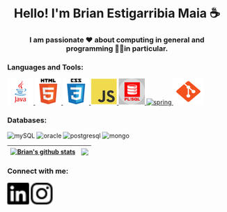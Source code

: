 <h1 align="center">Hello! I'm Brian Estigarribia Maia ☕</h1> 

<h3 align="center">I am passionate ❤️ about computing in general and programming 👨‍💻in particular.</h3>


<h3 align="left">Languages and Tools:</h3>
<p align="left">  
 <a href="https://www.oracle.com/br/java/" target="_blank"> <img src="./icons/java.png" alt="java" width="60" height="60"/> </a>
 <a href="https://www.w3.org/html/" target="_blank"> <img src="./icons/html5.png" alt="html5" width="60" height="60"/> </a>
 <a href="https://www.w3schools.com/css/" target="_blank"> <img src="./icons/css3.png" alt="css3" width="60" height="60"/> </a>
 <a href="https://developer.mozilla.org/en-US/docs/Web/JavaScript" target="_blank"> <img src="./icons/javascript.png" alt="javascript" width="60" height="60"/> 
 <a href="https://www.oracle.com/br/database/technologies/appdev/plsql.html" target="_blank"> <img src="./icons/plsql.png" alt="plsql" width="60" height="60"/>
 <img src="https://cdn.jsdelivr.net/gh/devicons/devicon/icons/spring/spring-original.svg"  alt="spring" width="60" height="60"/> 
 <a href="https://git-scm.com/" target="_blank"> <img src="./icons/git.png" alt="git" width="70" height="60"/> </a>
 </a>
</p>
<h3 align="left">Databases:</h3>
 <p align="left">  
   <img src="https://cdn.jsdelivr.net/gh/devicons/devicon/icons/mysql/mysql-original-wordmark.svg" alt="mySQL" width="60" height="60"/> 
   <img src="https://cdn.jsdelivr.net/gh/devicons/devicon/icons/oracle/oracle-original.svg" alt="oracle" width="60" height="60"/> 
   <img src="https://cdn.jsdelivr.net/gh/devicons/devicon/icons/postgresql/postgresql-original-wordmark.svg" alt="postgresql" width="60" height="60"/> 
   <img src="https://cdn.jsdelivr.net/gh/devicons/devicon/icons/mongodb/mongodb-original-wordmark.svg" alt="mongo" width="60" height="60"/> 
 </p>
 
| <a href="https://github.com/BrianEstigarribiaMaia/github-readme-stats"><img align="center" src="https://github-readme-stats.vercel.app/api?username=BrianEstigarribiaMaia&show_icons=true&include_all_commits=true&theme=buefy&hide_border=true" alt="Brian's github stats" /></a> | <a href="https://github.com/BrianEstigarribiaMaia/github-readme-stats"><img align="center" src="https://github-readme-stats.vercel.app/api/top-langs/?username=BrianEstigarribiaMaia&layout=compact&theme=buefy&hide_border=true" /></a> |
| ------------- | ------------- |
 
<h3 align="left">Connect with me:</h3>
<p align="left">
<a href="https://www.linkedin.com/in/brian-estigarribia-maia/" target="blank"><img align="center" src="./icons/linkedin.png" alt="linked" height="50" width="50" /></a>
<a href="https://www.instagram.com/briandontexist/" target="blank"><img align="center" src="./icons/instagram.png" alt="insta" height="50" width="50" /></a>
</p>
